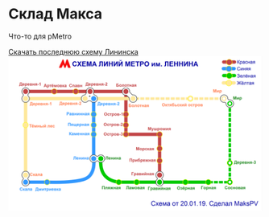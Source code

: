 # Склад Макса
Что-то для pMetro

[Скачать последнюю схему Лининска](https://mrsuperwolf.github.io/download/Lenin.zip)
![Схема метро](map.png)
